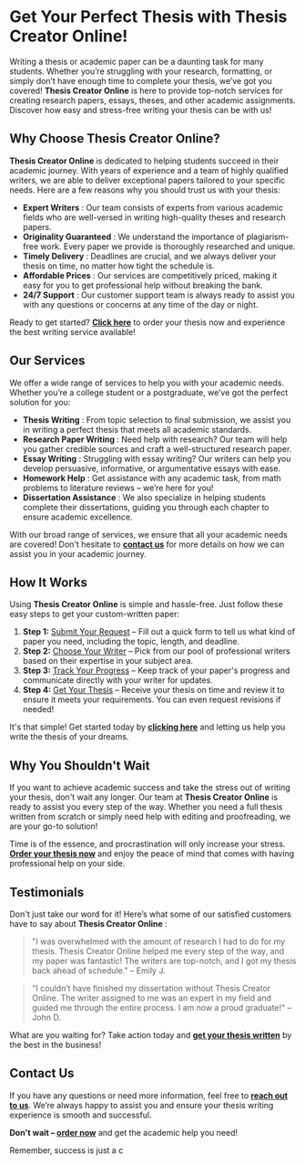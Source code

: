 # Get Your Perfect Thesis with Thesis Creator Online!

Writing a thesis or academic paper can be a daunting task for many students. Whether you’re struggling with your research, formatting, or simply don’t have enough time to complete your thesis, we’ve got you covered! **Thesis Creator Online** is here to provide top-notch services for creating research papers, essays, theses, and other academic assignments. Discover how easy and stress-free writing your thesis can be with us!

## Why Choose Thesis Creator Online?

**Thesis Creator Online** is dedicated to helping students succeed in their academic journey. With years of experience and a team of highly qualified writers, we are able to deliver exceptional papers tailored to your specific needs. Here are a few reasons why you should trust us with your thesis:

- **Expert Writers** : Our team consists of experts from various academic fields who are well-versed in writing high-quality theses and research papers.
- **Originality Guaranteed** : We understand the importance of plagiarism-free work. Every paper we provide is thoroughly researched and unique.
- **Timely Delivery** : Deadlines are crucial, and we always deliver your thesis on time, no matter how tight the schedule is.
- **Affordable Prices** : Our services are competitively priced, making it easy for you to get professional help without breaking the bank.
- **24/7 Support** : Our customer support team is always ready to assist you with any questions or concerns at any time of the day or night.

Ready to get started? **[Click here](https://tinyurl.com/topessay?keyword=thesis+creator+online)** to order your thesis now and experience the best writing service available!

## Our Services

We offer a wide range of services to help you with your academic needs. Whether you’re a college student or a postgraduate, we’ve got the perfect solution for you:

- **Thesis Writing** : From topic selection to final submission, we assist you in writing a perfect thesis that meets all academic standards.
- **Research Paper Writing** : Need help with research? Our team will help you gather credible sources and craft a well-structured research paper.
- **Essay Writing** : Struggling with essay writing? Our writers can help you develop persuasive, informative, or argumentative essays with ease.
- **Homework Help** : Get assistance with any academic task, from math problems to literature reviews – we’re here for you!
- **Dissertation Assistance** : We also specialize in helping students complete their dissertations, guiding you through each chapter to ensure academic excellence.

With our broad range of services, we ensure that all your academic needs are covered! Don't hesitate to **[contact us](https://tinyurl.com/topessay?keyword=thesis+creator+online)** for more details on how we can assist you in your academic journey.

## How It Works

Using **Thesis Creator Online** is simple and hassle-free. Just follow these easy steps to get your custom-written paper:

1. **Step 1:** [Submit Your Request](https://tinyurl.com/topessay?keyword=thesis+creator+online) – Fill out a quick form to tell us what kind of paper you need, including the topic, length, and deadline.
2. **Step 2:** [Choose Your Writer](https://tinyurl.com/topessay?keyword=thesis+creator+online) – Pick from our pool of professional writers based on their expertise in your subject area.
3. **Step 3:** [Track Your Progress](https://tinyurl.com/topessay?keyword=thesis+creator+online) – Keep track of your paper's progress and communicate directly with your writer for updates.
4. **Step 4:** [Get Your Thesis](https://tinyurl.com/topessay?keyword=thesis+creator+online) – Receive your thesis on time and review it to ensure it meets your requirements. You can even request revisions if needed!

It's that simple! Get started today by **[clicking here](https://tinyurl.com/topessay?keyword=thesis+creator+online)** and letting us help you write the thesis of your dreams.

## Why You Shouldn't Wait

If you want to achieve academic success and take the stress out of writing your thesis, don't wait any longer. Our team at **Thesis Creator Online** is ready to assist you every step of the way. Whether you need a full thesis written from scratch or simply need help with editing and proofreading, we are your go-to solution!

Time is of the essence, and procrastination will only increase your stress. **[Order your thesis now](https://tinyurl.com/topessay?keyword=thesis+creator+online)** and enjoy the peace of mind that comes with having professional help on your side.

## Testimonials

Don't just take our word for it! Here’s what some of our satisfied customers have to say about **Thesis Creator Online** :

> "I was overwhelmed with the amount of research I had to do for my thesis. Thesis Creator Online helped me every step of the way, and my paper was fantastic! The writers are top-notch, and I got my thesis back ahead of schedule." – Emily J.

> "I couldn’t have finished my dissertation without Thesis Creator Online. The writer assigned to me was an expert in my field and guided me through the entire process. I am now a proud graduate!" – John D.

What are you waiting for? Take action today and **[get your thesis written](https://tinyurl.com/topessay?keyword=thesis+creator+online)** by the best in the business!

## Contact Us

If you have any questions or need more information, feel free to **[reach out to us](https://tinyurl.com/topessay?keyword=thesis+creator+online)**. We’re always happy to assist you and ensure your thesis writing experience is smooth and successful.

**Don't wait – [order now](https://tinyurl.com/topessay?keyword=thesis+creator+online)** and get the academic help you need!

Remember, success is just a c
